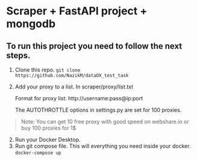 # Scraper + FastAPI project + mongodb

## To run this project you need to follow the next steps.

1) Clone this repo.
    `git clone https://github.com/NazikM/dataOX_test_task`
2) Add your proxy to a list. In scraper/proxy/list.txt

    Format for proxy list: http://username:pass@ip:port
    
    The AUTOTHROTTLE options in settings.py are set for 100 proxies. 
    
>    Note: You can get 10 free proxy with good speed on webshare.io or buy 100 proxies for 1$
    
2) Run your Docker Desktop.
3) Run git compose file. This will everything you need inside your docker.
    `docker-compose up`
